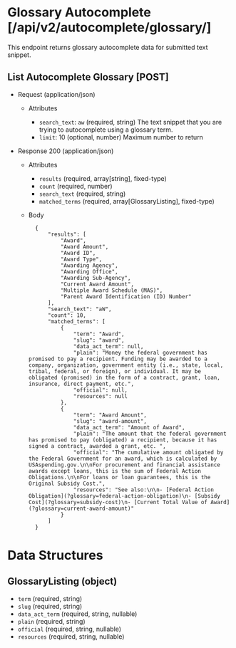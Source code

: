# Glossary Autocomplete [/api/v2/autocomplete/glossary/]

This endpoint returns glossary autocomplete data for submitted text snippet.

## List Autocomplete Glossary [POST]

+ Request (application/json)

    + Attributes

        + `search_text`: `aw` (required, string)
        The text snippet that you are trying to autocomplete using a glossary term.
        + `limit`: 10 (optional, number)
        Maximum number to return

+ Response 200 (application/json)
    + Attributes
        + `results` (required, array[string], fixed-type)
        + `count` (required, number)
        + `search_text` (required, string)
        + `matched_terms` (required, array[GlossaryListing], fixed-type)

    + Body

            {
                "results": [
                    "Award",
                    "Award Amount",
                    "Award ID",
                    "Award Type",
                    "Awarding Agency",
                    "Awarding Office",
                    "Awarding Sub-Agency",
                    "Current Award Amount",
                    "Multiple Award Schedule (MAS)",
                    "Parent Award Identification (ID) Number"
                ],
                "search_text": "aW",
                "count": 10,
                "matched_terms": [
                    {
                        "term": "Award",
                        "slug": "award",
                        "data_act_term": null,
                        "plain": "Money the federal government has promised to pay a recipient. Funding may be awarded to a company, organization, government entity (i.e., state, local, tribal, federal, or foreign), or individual. It may be obligated (promised) in the form of a contract, grant, loan, insurance, direct payment, etc.",
                        "official": null,
                        "resources": null
                    },
                    {
                        "term": "Award Amount",
                        "slug": "award-amount",
                        "data_act_term": "Amount of Award",
                        "plain": "The amount that the federal government has promised to pay (obligated) a recipient, because it has signed a contract, awarded a grant, etc. ",
                        "official": "The cumulative amount obligated by the Federal Government for an award, which is calculated by USAspending.gov.\n\nFor procurement and financial assistance awards except loans, this is the sum of Federal Action Obligations.\n\nFor loans or loan guarantees, this is the Original Subsidy Cost.",
                        "resources": "See also:\n\n- [Federal Action Obligation](?glossary=federal-action-obligation)\n- [Subsidy Cost](?glossary=subsidy-cost)\n- [Current Total Value of Award](?glossary=current-award-amount)"
                    }
                ]
            }


# Data Structures

## GlossaryListing (object)
+ `term` (required, string)
+ `slug` (required, string)
+ `data_act_term` (required, string, nullable)
+ `plain` (required, string)
+ `official` (required, string, nullable)
+ `resources` (required, string, nullable)
